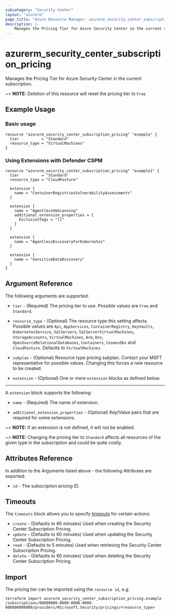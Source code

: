 ```yaml
---
subcategory: "Security Center"
layout: "azurerm"
page_title: "Azure Resource Manager: azurerm_security_center_subscription_pricing"
description: |-
    Manages the Pricing Tier for Azure Security Center in the current subscription.
---
```


# azurerm_security_center_subscription_pricing

Manages the Pricing Tier for Azure Security Center in the current subscription.

~> **NOTE:** Deletion of this resource will reset the pricing tier to `Free`

## Example Usage

### Basic usage

```hcl
resource "azurerm_security_center_subscription_pricing" "example" {
  tier          = "Standard"
  resource_type = "VirtualMachines"
}
```

### Using Extensions with Defender CSPM

```hcl
resource "azurerm_security_center_subscription_pricing" "example1" {
  tier          = "Standard"
  resource_type = "CloudPosture"

  extension {
    name = "ContainerRegistriesVulnerabilityAssessments"
  }

  extension {
    name = "AgentlessVmScanning"
    additional_extension_properties = {
      ExclusionTags = "[]"
    }
  }

  extension {
    name = "AgentlessDiscoveryForKubernetes"
  }

  extension {
    name = "SensitiveDataDiscovery"
  }
}
```

## Argument Reference

The following arguments are supported:

* `tier` - (Required) The pricing tier to use. Possible values are `Free` and `Standard`.

* `resource_type` - (Optional) The resource type this setting affects. Possible values are `Api`, `AppServices`, `ContainerRegistry`, `KeyVaults`, `KubernetesService`, `SqlServers`, `SqlServerVirtualMachines`, `StorageAccounts`, `VirtualMachines`, `Arm`, `Dns`, `OpenSourceRelationalDatabases`, `Containers`, `CosmosDbs` and `CloudPosture`. Defaults to `VirtualMachines`

* `subplan` - (Optional) Resource type pricing subplan. Contact your MSFT representative for possible values. Changing this forces a new resource to be created.

* `extension` - (Optional) One or more `extension` blocks as defined below.

---

A `extension` block supports the following:

* `name` - (Required) The name of extension.

* `additional_extension_properties` - (Optional) Key/Value pairs that are required for some extensions.

~> **NOTE:** If an extension is not defined, it will not be enabled.

~> **NOTE:** Changing the pricing tier to `Standard` affects all resources of the given type in the subscription and could be quite costly.

## Attributes Reference

In addition to the Arguments listed above - the following Attributes are exported:

* `id` - The subscription pricing ID.

## Timeouts

The `timeouts` block allows you to specify [timeouts](https://www.terraform.io/language/resources/syntax#operation-timeouts) for certain actions:

* `create` - (Defaults to 60 minutes) Used when creating the Security Center Subscription Pricing.
* `update` - (Defaults to 60 minutes) Used when updating the Security Center Subscription Pricing.
* `read` - (Defaults to 5 minutes) Used when retrieving the Security Center Subscription Pricing.
* `delete` - (Defaults to 60 minutes) Used when deleting the Security Center Subscription Pricing.

## Import

The pricing tier can be imported using the `resource id`, e.g.

```shell
terraform import azurerm_security_center_subscription_pricing.example /subscriptions/00000000-0000-0000-0000-000000000000/providers/Microsoft.Security/pricings/<resource_type>
```
